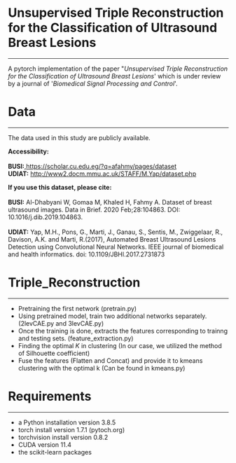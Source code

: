 # Unsupervised Triple Reconstruction for the Classification of Ultrasound Breast Lesions
___
A pytorch implementation of the paper "*Unsupervised Triple Reconstruction for the Classification of Ultrasound Breast Lesions*' which is under review by a journal of '*Biomedical Signal Processing and Control*'.

# Data
___

The data  used in this study are publicly available.

**Accessibility:**<br/>
<br/>
**BUSI:**,https://scholar.cu.edu.eg/?q=afahmy/pages/dataset <br/>
**UDIAT:** http://www2.docm.mmu.ac.uk/STAFF/M.Yap/dataset.php<br/>

**If you use this dataset, please cite:**<br/>
<br/>
**BUSI:** Al-Dhabyani W, Gomaa M, Khaled H, Fahmy A. Dataset of breast ultrasound images. Data in Brief. 2020 Feb;28:104863. DOI: 10.1016/j.dib.2019.104863.<br/><br/>
**UDIAT:** Yap, M.H., Pons, G., Marti, J., Ganau, S., Sentis, M., Zwiggelaar, R., Davison, A.K. and Marti, R.(2017), Automated Breast Ultrasound Lesions Detection using Convolutional Neural Networks. IEEE journal of biomedical and health informatics. doi: 10.1109/JBHI.2017.2731873 <br/>


# Triple_Reconstruction
___

* Pretraining the first network (pretrain.py)
* Using pretrained model, train two additional networks separately.(2levCAE.py and 3levCAE.py)
* Once the training is done, extracts the features corresponding to trainng and testing sets. (feature_extraction.py)
* Finding the optimal *K* in clustering (In our case, we utilized the method of Silhouette coefficient)
* Fuse the features (Flatten and Concat) and provide it to kmeans clustering with the optimal k (Can be found in kmeans.py)


# Requirements
___
- a Python installation version 3.8.5  
- torch install version 1.7.1 (pytoch.org)
- torchvision install version 0.8.2
- CUDA version 11.4
- the scikit-learn packages
